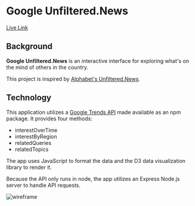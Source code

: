 # Google Unfiltered.News

[Live Link](http://google-unfiltered-search.herokuapp.com/)

## Background

__Google Unfiltered.News__ is an interactive interface for exploring what's on the mind of others in the country.

This project is inspired by [Alphabet's Unfiltered.News](https://unfiltered.news).

## Technology

This application utilizes a [Google Trends API](https://www.npmjs.com/package/google-trends-api) made available as an npm package. It provides four methods:

* interestOverTime
* interestByRegion
* relatedQueries
* relatedTopics

The app uses JavaScript to format the data and the D3 data visualization library to render it.

Because the API only runs in node, the app utilizes an Express Node.js server to handle API requests.

![wireframe](docs/unfiltered_search_gif.gif)
